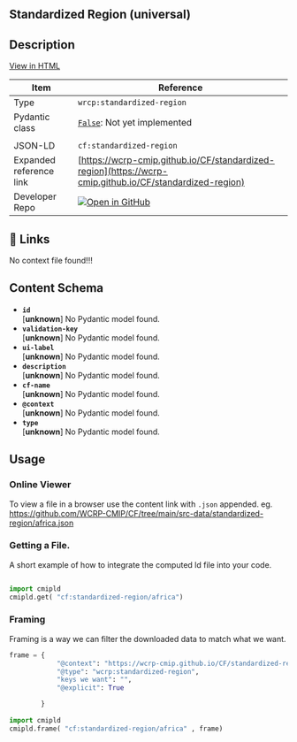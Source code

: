 

<section id="description">

# Standardized Region  (universal)



## Description


[View in HTML](https://wcrp-cmip.github.io/CF/standardized-region/standardized-region)

</section>



<section id="info">


| Item | Reference |
| --- | --- |
| Type | `wrcp:standardized-region` |
| Pydantic class | [`False`](https://github.com/ESGF/esgf-vocab/blob/main/src/esgvoc/api/data_descriptors/False.py):  Not yet implemented |
| | |
| JSON-LD | `cf:standardized-region` |
| Expanded reference link | [https://wcrp-cmip.github.io/CF/standardized-region](https://wcrp-cmip.github.io/CF/standardized-region) |
| Developer Repo | [![Open in GitHub](https://img.shields.io/badge/Open-GitHub-blue?logo=github&style=flat-square)](https://github.com/WCRP-CMIP/CF/tree/main/src-data/standardized-region) |


</section>
    <section id='links'>

## 🔗 Links

No context file found!!!</section> 


<section id="schema">

## Content Schema

- **`id`**  
   [**unknown**]
  No Pydantic model found.
- **`validation-key`**  
   [**unknown**]
  No Pydantic model found.
- **`ui-label`**  
   [**unknown**]
  No Pydantic model found.
- **`description`**  
   [**unknown**]
  No Pydantic model found.
- **`cf-name`**  
   [**unknown**]
  No Pydantic model found.
- **`@context`**  
   [**unknown**]
  No Pydantic model found.
- **`type`**  
   [**unknown**]
  No Pydantic model found.





</section>   

<section id="usage">

## Usage

### Online Viewer 
To view a file in a browser use the content link with `.json` appended. 
eg. https://github.com/WCRP-CMIP/CF/tree/main/src-data/standardized-region/africa.json

### Getting a File. 

A short example of how to integrate the computed ld file into your code. 

```python

import cmipld
cmipld.get( "cf:standardized-region/africa")

```

### Framing
Framing is a way we can filter the downloaded data to match what we want. 
```python
frame = {
            "@context": "https://wcrp-cmip.github.io/CF/standardized-region/_context_",
            "@type": "wcrp:standardized-region",
            "keys we want": "",
            "@explicit": True

        }
        
import cmipld
cmipld.frame( "cf:standardized-region/africa" , frame)

```
</section>

    